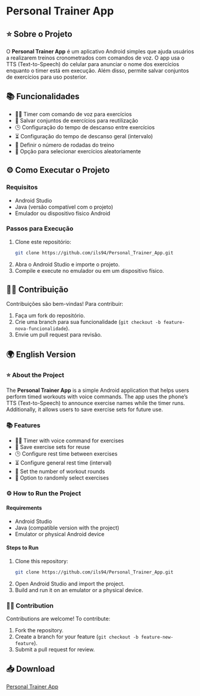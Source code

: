 # Personal Trainer App

## ⭐ Sobre o Projeto

O **Personal Trainer App** é um aplicativo Android simples que ajuda usuários a realizarem treinos cronometrados com comandos de voz. O app usa o TTS (Text-to-Speech) do celular para anunciar o nome dos exercícios enquanto o timer está em execução. Além disso, permite salvar conjuntos de exercícios para uso posterior.

## 📚 Funcionalidades
- 🏋️‍♂️ Timer com comando de voz para exercícios
- 💾 Salvar conjuntos de exercícios para reutilização
- 🕒 Configuração do tempo de descanso entre exercícios
- ⏳ Configuração do tempo de descanso geral (intervalo)
- 🔄 Definir o número de rodadas do treino
- 🎲 Opção para selecionar exercícios aleatoriamente

## ⚙️ Como Executar o Projeto
### Requisitos
- Android Studio
- Java (versão compatível com o projeto)
- Emulador ou dispositivo físico Android

### Passos para Execução
1. Clone este repositório:
   ```bash
   git clone https://github.com/ils94/Personal_Trainer_App.git
   ```
2. Abra o Android Studio e importe o projeto.
3. Compile e execute no emulador ou em um dispositivo físico.

## 👨‍💻 Contribuição
Contribuições são bem-vindas! Para contribuir:
1. Faça um fork do repositório.
2. Crie uma branch para sua funcionalidade (`git checkout -b feature-nova-funcionalidade`).
3. Envie um pull request para revisão.

## 🌍 English Version

### ⭐ About the Project
The **Personal Trainer App** is a simple Android application that helps users perform timed workouts with voice commands. The app uses the phone’s TTS (Text-to-Speech) to announce exercise names while the timer runs. Additionally, it allows users to save exercise sets for future use.

### 📚 Features
- 🏋️‍♂️ Timer with voice command for exercises
- 💾 Save exercise sets for reuse
- 🕒 Configure rest time between exercises
- ⏳ Configure general rest time (interval)
- 🔄 Set the number of workout rounds
- 🎲 Option to randomly select exercises

### ⚙️ How to Run the Project
#### Requirements
- Android Studio
- Java (compatible version with the project)
- Emulator or physical Android device

#### Steps to Run
1. Clone this repository:
   ```bash
   git clone https://github.com/ils94/Personal_Trainer_App.git
   ```
2. Open Android Studio and import the project.
3. Build and run it on an emulator or a physical device.

### 👨‍💻 Contribution
Contributions are welcome! To contribute:
1. Fork the repository.
2. Create a branch for your feature (`git checkout -b feature-new-feature`).
3. Submit a pull request for review.

## 📥 Download

[Personal Trainer App](https://github.com/ils94/Personal_Trainer_App/releases/download/release-v2/Personal-Trainer.apk)
